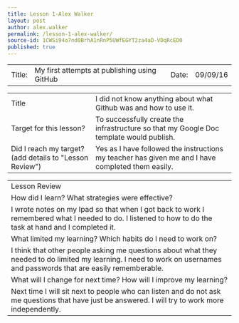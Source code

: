 ```yaml
---
title: Lesson 1-Alex Walker
layout: post
author: alex.walker
permalink: /lesson-1-alex-walker/
source-id: 1CWSi94o7nd0BrhA1nRnP5UWfEGYT2za4aD-VDqRcED0
published: true
---
```

<table>
  <tr>
    <td>Title:  </td>
    <td>My first attempts at publishing using GitHub  </td>
    <td> Date:  </td>
    <td>09/09/16</td>
  </tr>
</table>


<table>
  <tr>
    <td>Title</td>
    <td>I did not know anything about what Github was and how to use it.</td>
  </tr>
  <tr>
    <td>Target for this lesson?</td>
    <td>To successfully create the infrastructure so that my Google Doc template would publish.</td>
  </tr>
  <tr>
    <td>Did I reach my target? 
(add details to "Lesson Review")</td>
    <td>Yes as I have followed the instructions my teacher has given me and I have completed them easily.</td>
  </tr>
</table>


<table>
  <tr>
    <td>Lesson Review</td>
  </tr>
  <tr>
    <td>How did I learn? What strategies were effective? </td>
  </tr>
  <tr>
    <td>I wrote notes on my Ipad so that when I got back to work I remembered what I needed to do. I listened to how to do the task at hand and I completed it.</td>
  </tr>
  <tr>
    <td>What limited my learning? Which habits do I need to work on? </td>
  </tr>
  <tr>
    <td>I think that other people asking me questions about what they needed to do limited my learning. I need to work on usernames and passwords that are easily rememberable.</td>
  </tr>
  <tr>
    <td>What will I change for next time? How will I improve my learning?</td>
  </tr>
  <tr>
    <td>Next time I will sit next to people who can listen and do not ask me questions that have just be answered. I will try to work more independently.</td>
  </tr>
</table>


